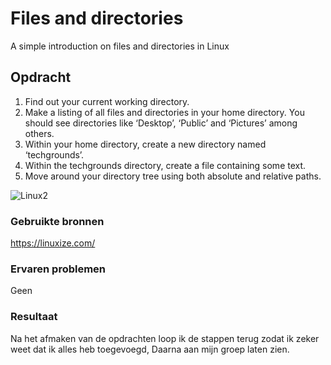 # Files and directories

A simple introduction on files and directories in Linux


## Opdracht

1. Find out your current working directory.
2. Make a listing of all files and directories in your home directory. You should see directories like ‘Desktop’, ‘Public’ and ‘Pictures’ among others.
3. Within your home directory, create a new directory named ‘techgrounds’.
4. Within the techgrounds directory, create a file containing some text.
5. Move around your directory tree using both absolute and relative paths.

![Linux2](https://user-images.githubusercontent.com/71566558/145044556-71219498-a3a1-447e-b7bc-f51dfe1cff86.png)


### Gebruikte bronnen

https://linuxize.com/

### Ervaren problemen
Geen

### Resultaat

Na het afmaken van de opdrachten loop ik de stappen terug zodat ik zeker weet dat ik alles heb toegevoegd, Daarna aan mijn groep laten zien.

